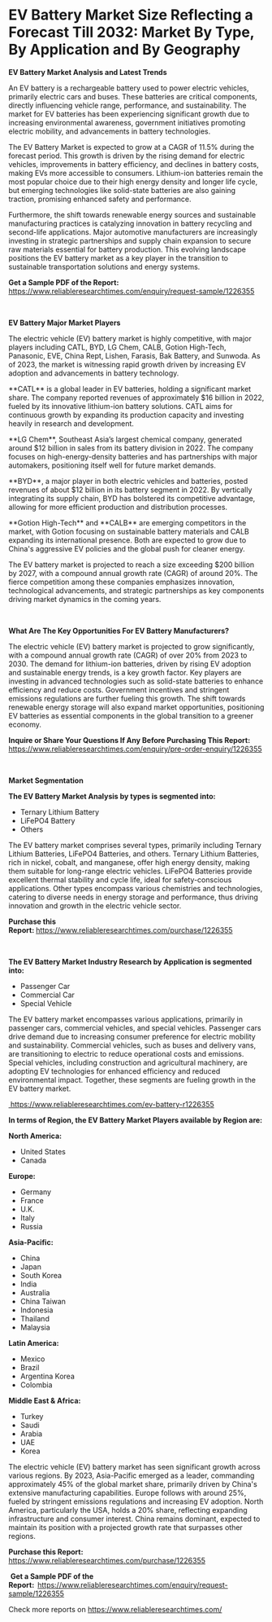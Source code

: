 <p><h1>EV Battery Market Size Reflecting a Forecast Till 2032: Market By Type, By Application and By Geography</h1></p><p><strong>EV Battery Market Analysis and Latest Trends</strong></p>
<p><p>An EV battery is a rechargeable battery used to power electric vehicles, primarily electric cars and buses. These batteries are critical components, directly influencing vehicle range, performance, and sustainability. The market for EV batteries has been experiencing significant growth due to increasing environmental awareness, government initiatives promoting electric mobility, and advancements in battery technologies.</p><p>The EV Battery Market is expected to grow at a CAGR of 11.5% during the forecast period. This growth is driven by the rising demand for electric vehicles, improvements in battery efficiency, and declines in battery costs, making EVs more accessible to consumers. Lithium-ion batteries remain the most popular choice due to their high energy density and longer life cycle, but emerging technologies like solid-state batteries are also gaining traction, promising enhanced safety and performance.</p><p>Furthermore, the shift towards renewable energy sources and sustainable manufacturing practices is catalyzing innovation in battery recycling and second-life applications. Major automotive manufacturers are increasingly investing in strategic partnerships and supply chain expansion to secure raw materials essential for battery production. This evolving landscape positions the EV battery market as a key player in the transition to sustainable transportation solutions and energy systems.</p></p>
<p><strong>Get a Sample PDF of the Report:&nbsp;</strong> <a href="https://www.reliableresearchtimes.com/enquiry/request-sample/1226355?utm_campaign=3004&utm_medium=2&utm_source=Github&utm_content=ia&utm_term=30032025&utm_id=ev-battery">https://www.reliableresearchtimes.com/enquiry/request-sample/1226355</a></p>
<p>&nbsp;</p>
<p><strong>EV Battery Major Market Players</strong></p>
<p><p>The electric vehicle (EV) battery market is highly competitive, with major players including CATL, BYD, LG Chem, CALB, Gotion High-Tech, Panasonic, EVE, China Rept, Lishen, Farasis, Bak Battery, and Sunwoda. As of 2023, the market is witnessing rapid growth driven by increasing EV adoption and advancements in battery technology.</p><p>**CATL** is a global leader in EV batteries, holding a significant market share. The company reported revenues of approximately $16 billion in 2022, fueled by its innovative lithium-ion battery solutions. CATL aims for continuous growth by expanding its production capacity and investing heavily in research and development.</p><p>**LG Chem**, Southeast Asia’s largest chemical company, generated around $12 billion in sales from its battery division in 2022. The company focuses on high-energy-density batteries and has partnerships with major automakers, positioning itself well for future market demands.</p><p>**BYD**, a major player in both electric vehicles and batteries, posted revenues of about $12 billion in its battery segment in 2022. By vertically integrating its supply chain, BYD has bolstered its competitive advantage, allowing for more efficient production and distribution processes.</p><p>**Gotion High-Tech** and **CALB** are emerging competitors in the market, with Gotion focusing on sustainable battery materials and CALB expanding its international presence. Both are expected to grow due to China's aggressive EV policies and the global push for cleaner energy.</p><p>The EV battery market is projected to reach a size exceeding $200 billion by 2027, with a compound annual growth rate (CAGR) of around 20%. The fierce competition among these companies emphasizes innovation, technological advancements, and strategic partnerships as key components driving market dynamics in the coming years.</p></p>
<p>&nbsp;</p>
<p><strong>What Are The Key Opportunities For EV Battery Manufacturers?</strong></p>
<p><p>The electric vehicle (EV) battery market is projected to grow significantly, with a compound annual growth rate (CAGR) of over 20% from 2023 to 2030. The demand for lithium-ion batteries, driven by rising EV adoption and sustainable energy trends, is a key growth factor. Key players are investing in advanced technologies such as solid-state batteries to enhance efficiency and reduce costs. Government incentives and stringent emissions regulations are further fueling this growth. The shift towards renewable energy storage will also expand market opportunities, positioning EV batteries as essential components in the global transition to a greener economy.</p></p>
<p><strong>Inquire or Share Your Questions If Any Before Purchasing This Report:</strong> <a href="https://www.reliableresearchtimes.com/enquiry/pre-order-enquiry/1226355?utm_campaign=3004&utm_medium=2&utm_source=Github&utm_content=ia&utm_term=30032025&utm_id=ev-battery">https://www.reliableresearchtimes.com/enquiry/pre-order-enquiry/1226355</a></p>
<p>&nbsp;</p>
<p><strong>Market Segmentation</strong></p>
<p><strong>The EV Battery Market Analysis by types is segmented into:</strong></p>
<p><ul><li>Ternary Lithium Battery</li><li>LiFePO4 Battery</li><li>Others</li></ul></p>
<p><p>The EV battery market comprises several types, primarily including Ternary Lithium Batteries, LiFePO4 Batteries, and others. Ternary Lithium Batteries, rich in nickel, cobalt, and manganese, offer high energy density, making them suitable for long-range electric vehicles. LiFePO4 Batteries provide excellent thermal stability and cycle life, ideal for safety-conscious applications. Other types encompass various chemistries and technologies, catering to diverse needs in energy storage and performance, thus driving innovation and growth in the electric vehicle sector.</p></p>
<p><strong>Purchase this Report:&nbsp;</strong><a href="https://www.reliableresearchtimes.com/purchase/1226355?utm_campaign=3004&utm_medium=2&utm_source=Github&utm_content=ia&utm_term=30032025&utm_id=ev-battery">https://www.reliableresearchtimes.com/purchase/1226355</a></p>
<p>&nbsp;</p>
<p><strong>The EV Battery Market Industry Research by Application is segmented into:</strong></p>
<p><ul><li>Passenger Car</li><li>Commercial Car</li><li>Special Vehicle</li></ul></p>
<p><p>The EV battery market encompasses various applications, primarily in passenger cars, commercial vehicles, and special vehicles. Passenger cars drive demand due to increasing consumer preference for electric mobility and sustainability. Commercial vehicles, such as buses and delivery vans, are transitioning to electric to reduce operational costs and emissions. Special vehicles, including construction and agricultural machinery, are adopting EV technologies for enhanced efficiency and reduced environmental impact. Together, these segments are fueling growth in the EV battery market.</p></p>
<p><a href="https://www.reliableresearchtimes.com/ev-battery-r1226355?utm_campaign=3004&utm_medium=2&utm_source=Github&utm_content=ia&utm_term=30032025&utm_id=ev-battery">&nbsp;https://www.reliableresearchtimes.com/ev-battery-r1226355</a></p>
<p><strong>In terms of Region, the EV Battery Market Players available by Region are:</strong></p>
<p>
    <p> <strong> North America: </strong>
        <ul>
            <li>United States</li>
            <li>Canada</li>
        </ul>
        </p> 
    <p> <strong> Europe: </strong>
        <ul>
            <li>Germany</li>
            <li>France</li>
            <li>U.K.</li>
            <li>Italy</li>
            <li>Russia</li>
        </ul>
        </p> 
    <p> <strong> Asia-Pacific: </strong>
        <ul>
            <li>China</li>
            <li>Japan</li>
            <li>South Korea</li>
            <li>India</li>
            <li>Australia</li>
            <li>China Taiwan</li>
            <li>Indonesia</li>
            <li>Thailand</li>
            <li>Malaysia</li>
        </ul>
        </p> 
    <p> <strong> Latin America: </strong>
        <ul>
            <li>Mexico</li>
            <li>Brazil</li>
            <li>Argentina Korea</li>
            <li>Colombia</li>
        </ul>
        </p> 
    <p> <strong> Middle East & Africa: </strong>
        <ul>
            <li>Turkey</li>
            <li>Saudi</li>
            <li>Arabia</li>
            <li>UAE</li>
            <li>Korea</li>
        </ul>
    </p>
    </p>
<p><p>The electric vehicle (EV) battery market has seen significant growth across various regions. By 2023, Asia-Pacific emerged as a leader, commanding approximately 45% of the global market share, primarily driven by China's extensive manufacturing capabilities. Europe follows with around 25%, fueled by stringent emissions regulations and increasing EV adoption. North America, particularly the USA, holds a 20% share, reflecting expanding infrastructure and consumer interest. China remains dominant, expected to maintain its position with a projected growth rate that surpasses other regions.</p></p>
<p><strong>Purchase this Report: </strong><a href="https://www.reliableresearchtimes.com/purchase/1226355?utm_campaign=3004&utm_medium=2&utm_source=Github&utm_content=ia&utm_term=30032025&utm_id=ev-battery">https://www.reliableresearchtimes.com/purchase/1226355</a></p>
<p>&nbsp;<strong>Get a Sample PDF of the Report:&nbsp;&nbsp;</strong><a href="https://www.reliableresearchtimes.com/enquiry/request-sample/1226355?utm_campaign=3004&utm_medium=2&utm_source=Github&utm_content=ia&utm_term=30032025&utm_id=ev-battery">https://www.reliableresearchtimes.com/enquiry/request-sample/1226355</a></p>
<p><strong></strong></p>
<p>Check more reports on <a href="https://www.reliableresearchtimes.com/?utm_campaign=3004&utm_medium=2&utm_source=Github&utm_content=ia&utm_term=30032025&utm_id=ev-battery">https://www.reliableresearchtimes.com/</a></p>